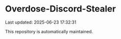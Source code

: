 # Overdose-Discord-Stealer

Last updated: 2025-06-23 17:32:31

This repository is automatically maintained.
